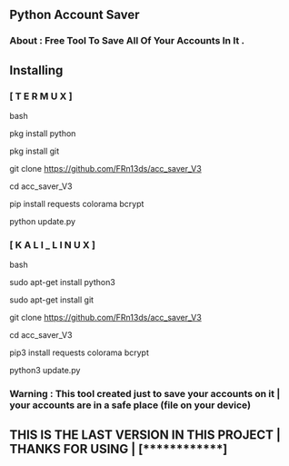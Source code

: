 ## Python Account Saver
### About : Free Tool To Save All Of Your Accounts In It .
## Installing
### [ T E R M U X ]
   bash
   
   pkg install python
   
   
   pkg install git
   
   
   git clone https://github.com/FRn13ds/acc_saver_V3
   
   
   cd acc_saver_V3
   
   
   pip install requests colorama bcrypt
   
   
   python update.py
   
### [ K A L I _ L I N U X ]  

bash
 
   sudo apt-get install python3
   
   
   sudo apt-get install git
   
   
   git clone https://github.com/FRn13ds/acc_saver_V3
   
   
   cd acc_saver_V3

   
   pip3 install requests colorama bcrypt
   
   
   python3 update.py



   ### Warning : This tool created just to save your accounts on it | your accounts are in a safe place (file on your device)
   ## THIS IS THE LAST VERSION IN THIS PROJECT | THANKS FOR USING | [************]
   
   
